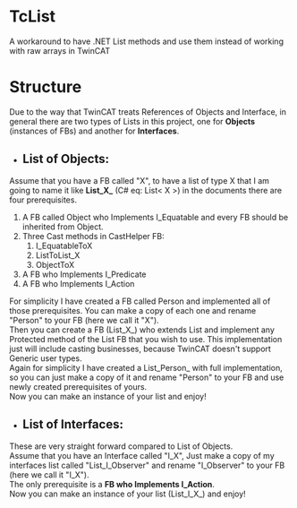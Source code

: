 # TcList
A workaround to have .NET List methods and use them instead of working with raw arrays in TwinCAT

# Structure

Due to the way that TwinCAT treats References of Objects and Interface, in general there are two types of Lists in this project, one for **Objects** (instances of FBs) and another for **Interfaces**.


- ## List of Objects:  

Assume that you have a FB called "X", to have a list of type X that I am going to name it like **List_X_** (C# eq: List< X >) in the documents there are four prerequisites.  

1. A FB called Object who Implements I_Equatable and every FB should be inherited from Object.
2. Three Cast methods in CastHelper FB:
    1. I_EquatableToX  
    2. ListToList_X  
    3. ObjectToX
3. A FB who Implements I_Predicate  
4. A FB who Implements I_Action  

For simplicity I have created a FB called Person and implemented all of those prerequisites. You can make a copy of each one and rename "Person" to your FB (here we call it "X").  
Then you can create a FB (List_X_) who extends List and implement any Protected method of the List FB that you wish to use. This implementation just will include casting businesses, because TwinCAT doesn't support Generic user types.  
Again for simplicity I have created a List_Person_ with full implementation, so you can just make a copy of it and rename "Person" to your FB and use newly created prerequisites of yours.  
Now you can make an instance of your list and enjoy!  


- ## List of Interfaces:  

These are very straight forward compared to List of Objects.  
Assume that you have an Interface called "I_X", Just make a copy of my interfaces list called "List_I_Observer" and rename "I_Observer" to your FB (here we call it "I_X").  
The only prerequisite is a **FB who Implements I_Action**.  
Now you can make an instance of your list (List_I_X_) and enjoy! 
